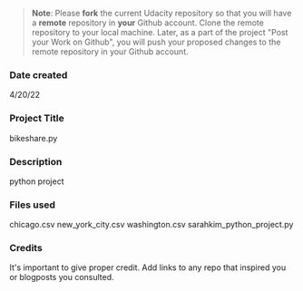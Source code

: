 >**Note**: Please **fork** the current Udacity repository so that you will have a **remote** repository in **your** Github account. Clone the remote repository to your local machine. Later, as a part of the project "Post your Work on Github", you will push your proposed changes to the remote repository in your Github account.

### Date created
4/20/22

### Project Title
bikeshare.py

### Description
python project

### Files used
chicago.csv
new_york_city.csv
washington.csv
sarahkim_python_project.py

### Credits
It's important to give proper credit. Add links to any repo that inspired you or blogposts you consulted.
